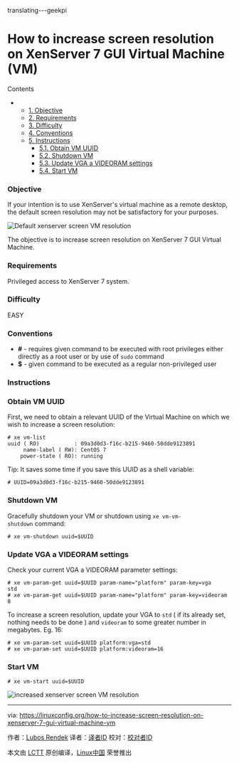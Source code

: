 translating---geekpi

# How to increase screen resolution on XenServer 7 GUI Virtual Machine (VM)

Contents

*   *   [1. Objective][5]
    *   [2. Requirements][6]
    *   [3. Difficulty][7]
    *   [4. Conventions][8]
    *   [5. Instructions][9]
        *   [5.1. Obtain VM UUID][1]
        *   [5.2. Shutdown VM][2]
        *   [5.3. Update VGA a VIDEORAM settings][3]
        *   [5.4. Start VM][4]

### Objective

If your intention is to use XenServer's virtual machine as a remote desktop, the default screen resolution may not be satisfactory for your purposes. 


 ![Default xenserver screen VM resolution](https://linuxconfig.org/images/xenserver-7-default-screen-resolution.png) 


The objective is to increase screen resolution on XenServer 7 GUI Virtual Machine.

### Requirements

Privileged access to XenServer 7 system.

### Difficulty

EASY

### Conventions

*   **#** - requires given command to be executed with root privileges either directly as a root user or by use of `sudo` command
*   **$** - given command to be executed as a regular non-privileged user

### Instructions

### Obtain VM UUID

First, we need to obtain a relevant UUID of the Virtual Machine on which we wish to increase a screen resolution:
```
# xe vm-list 
uuid ( RO)           : 09a3d0d3-f16c-b215-9460-50dde9123891
     name-label ( RW): CentOS 7
    power-state ( RO): running
```
Tip: It saves some time if you save this UUID as a shell variable:
```
# UUID=09a3d0d3-f16c-b215-9460-50dde9123891
```

### Shutdown VM

Gracefully shutdown your VM or shutdown using `xe vm-vm-shutdown` command:
```
# xe vm-shutdown uuid=$UUID
```

### Update VGA a VIDEORAM settings

Check your current VGA a VIDEORAM parameter settings:
```
# xe vm-param-get uuid=$UUID param-name="platform" param-key=vga
std
# xe vm-param-get uuid=$UUID param-name="platform" param-key=videoram
8
```
To increase a screen resolution, update your VGA to `std` ( if its already set, nothing needs to be done ) and `videoram` to some greater number in megabytes. Eg. 16:
```
# xe vm-param-set uuid=$UUID platform:vga=std
# xe vm-param-set uuid=$UUID platform:videoram=16
```

### Start VM

```
# xe vm-start uuid=$UUID
```

 ![increased xenserver screen VM resolution](https://linuxconfig.org/images/xenserver-7-increased-screen-resolution.png) 

--------------------------------------------------------------------------------

via: https://linuxconfig.org/how-to-increase-screen-resolution-on-xenserver-7-gui-virtual-machine-vm

作者：[Lubos Rendek][a]
译者：[译者ID](https://github.com/译者ID)
校对：[校对者ID](https://github.com/校对者ID)

本文由 [LCTT](https://github.com/LCTT/TranslateProject) 原创编译，[Linux中国](https://linux.cn/) 荣誉推出

[a]:https://linuxconfig.org/how-to-increase-screen-resolution-on-xenserver-7-gui-virtual-machine-vm
[1]:https://linuxconfig.org/how-to-increase-screen-resolution-on-xenserver-7-gui-virtual-machine-vm#h5-1-obtain-vm-uuid
[2]:https://linuxconfig.org/how-to-increase-screen-resolution-on-xenserver-7-gui-virtual-machine-vm#h5-2-shutdown-vm
[3]:https://linuxconfig.org/how-to-increase-screen-resolution-on-xenserver-7-gui-virtual-machine-vm#h5-3-update-vga-a-videoram-settings
[4]:https://linuxconfig.org/how-to-increase-screen-resolution-on-xenserver-7-gui-virtual-machine-vm#h5-4-start-vm
[5]:https://linuxconfig.org/how-to-increase-screen-resolution-on-xenserver-7-gui-virtual-machine-vm#h1-objective
[6]:https://linuxconfig.org/how-to-increase-screen-resolution-on-xenserver-7-gui-virtual-machine-vm#h2-requirements
[7]:https://linuxconfig.org/how-to-increase-screen-resolution-on-xenserver-7-gui-virtual-machine-vm#h3-difficulty
[8]:https://linuxconfig.org/how-to-increase-screen-resolution-on-xenserver-7-gui-virtual-machine-vm#h4-conventions
[9]:https://linuxconfig.org/how-to-increase-screen-resolution-on-xenserver-7-gui-virtual-machine-vm#h5-instructions
